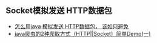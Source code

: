 ## Socket模拟发送 HTTP数据包
- [怎么用java 模拟发送 HTTP数据包， 该如何避免](http://www.myexception.cn/j2se/800530.html)
- [java爬虫的2种爬取方式（HTTP||Socket）简单Demo(一)](https://blog.csdn.net/qq_24489717/article/details/52829572?locationNum=15&fps=1)